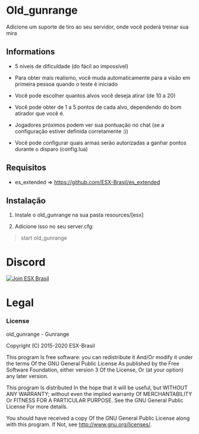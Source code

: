 # Old_gunrange

Adicione um suporte de tiro ao seu servidor, onde você poderá treinar sua mira

## Informations

- 5 níveis de dificuldade (do fácil ao impossível)

- Para obter mais realismo, você muda automaticamente para a visão em primeira pessoa quando o teste é iniciado

- Você pode escolher quantos alvos você deseja atirar (de 10 a 20)

- Você pode obter de 1 a 5 pontos de cada alvo, dependendo do bom atirador que você é.

- Jogadores próximos podem ver sua pontuação no chat (se a configuração estiver definida corretamente :))

- Você pode configurar quais armas serão autorizadas a ganhar pontos durante o disparo (config.lua)

      
   
## Requisitos

   - es_extended => https://github.com/ESX-Brasil/es_extended

## Instalação

1.	Instale o old_gunrange na sua pasta resources/[esx]

2.	Adicione isso no seu server.cfg:

> start old_gunrange

# Discord

[![Join ESX Brasil](https://discordapp.com/api/guilds/693468263161659402/embed.png?style=banner2)](https://discord.gg/ZGXTsdN)


# Legal
### License
old_gunrange - Gunrange

Copyright (C) 2015-2020 ESX-Brasil

This program Is free software: you can redistribute it And/Or modify it under the terms Of the GNU General Public License As published by the Free Software Foundation, either version 3 Of the License, Or (at your option) any later version.

This program Is distributed In the hope that it will be useful, but WITHOUT ANY WARRANTY; without even the implied warranty Of MERCHANTABILITY Or FITNESS FOR A PARTICULAR PURPOSE. See the GNU General Public License For more details.

You should have received a copy Of the GNU General Public License along with this program. If Not, see http://www.gnu.org/licenses/.
